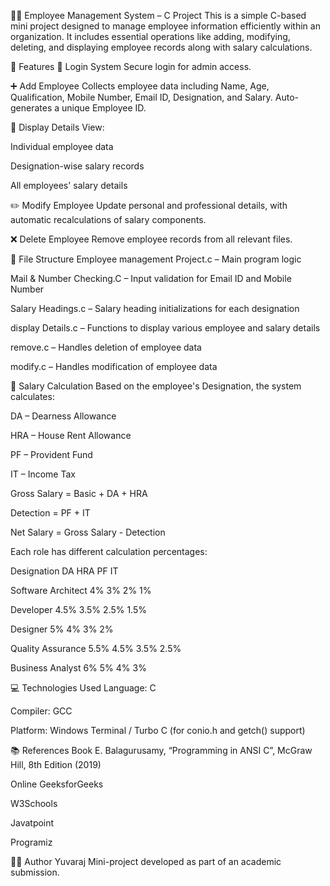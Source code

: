 🧑‍💼 Employee Management System – C Project
This is a simple C-based mini project designed to manage employee information efficiently within an organization. It includes essential operations like adding, modifying, deleting, and displaying employee records along with salary calculations.

📌 Features
🔐 Login System
Secure login for admin access.

➕ Add Employee
Collects employee data including Name, Age, Qualification, Mobile Number, Email ID, Designation, and Salary. Auto-generates a unique Employee ID.

🧾 Display Details
View:

Individual employee data

Designation-wise salary records

All employees' salary details

✏️ Modify Employee
Update personal and professional details, with automatic recalculations of salary components.

❌ Delete Employee
Remove employee records from all relevant files.

📁 File Structure
Employee management Project.c – Main program logic

Mail & Number Checking.C – Input validation for Email ID and Mobile Number

Salary Headings.c – Salary heading initializations for each designation

display Details.c – Functions to display various employee and salary details

remove.c – Handles deletion of employee data

modify.c – Handles modification of employee data

🧮 Salary Calculation
Based on the employee's Designation, the system calculates:

DA – Dearness Allowance

HRA – House Rent Allowance

PF – Provident Fund

IT – Income Tax

Gross Salary = Basic + DA + HRA

Detection = PF + IT

Net Salary = Gross Salary - Detection

Each role has different calculation percentages:

Designation	DA	HRA	PF	IT

Software Architect	4%	3%	2%	1%

Developer	4.5%	3.5%	2.5%	1.5%

Designer	5%	4%	3%	2%

Quality Assurance	5.5%	4.5%	3.5%	2.5%

Business Analyst	6%	5%	4%	3%

💻 Technologies Used
Language: C

Compiler: GCC

Platform: Windows Terminal / Turbo C (for conio.h and getch() support)

📚 References
Book
E. Balagurusamy, “Programming in ANSI C”, McGraw Hill, 8th Edition (2019)

Online
GeeksforGeeks

W3Schools

Javatpoint

Programiz

🙋‍♂️ Author
Yuvaraj
Mini-project developed as part of an academic submission.

